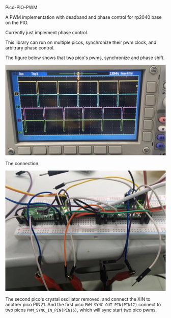 Pico-PIO-PWM

A PWM implementation with deadband and phase control for rp2040 base on the PIO.

Currently just implement phase control.

This library can run on multiple picos, synchronize their pwm clock, and arbitrary
phase control.

The figure below shows that two pico's pwms, synchronize and phase shift.

![pwm_fig](imgs\pwm.jpg)

The connection.

![connection_fig](imgs\connection.jpg)

The second pico's crystal oscillator removed, and connect the XIN to another pico PIN21. And the first pico `PWM_SYNC_OUT_PIN(PIN17)` connect to two picos `PWM_SYNC_IN_PIN(PIN16)`, which will sync start two pico pwms.
